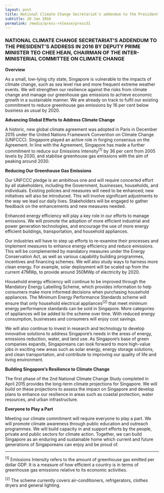 ```yaml
---
layout: post
title: National Climate Change Secretariat's addendum to the President's Address in 2016 by Deputy Prime Minister Teo Chee Hean, Chairman of the Inter-Ministerial Committee on Climate Change
subtitle: 20 Jan 2016
permalink: /media/press-release/press31
---
```


### NATIONAL CLIMATE CHANGE SECRETARIAT'S ADDENDUM TO THE PRESIDENT'S ADDRESS IN 2016 BY DEPUTY PRIME MINISTER TEO CHEE HEAN, CHAIRMAN OF THE INTER-MINISTERIAL COMMITTEE ON CLIMATE CHANGE

**Overview**

As a small, low-lying city state, Singapore is vulnerable to the impacts of climate change, such as sea level rise and more frequent extreme weather events. We will strengthen our resilience against the risks from climate change and manage our greenhouse gas emissions to achieve economic growth in a sustainable manner. We are already on track to fulfil our existing commitment to reduce greenhouse gas emissions by 16 per cent below business as usual by 2020.

**Advancing Global Efforts to Address Climate Change**

A historic, new global climate agreement was adopted in Paris in December 2015 under the United Nations Framework Convention on Climate Change (UNFCCC). Singapore played an active role in forging consensus on the Agreement. In line with the Agreement, Singapore has made a further commitment to reduce our Emissions Intensity<sup>[1]</sup> by 36 per cent from 2005 levels by 2030, and stabilise greenhouse gas emissions with the aim of peaking around 2030.

**Reducing Our Greenhouse Gas Emissions**

Our UNFCCC pledge is an ambitious one and will require concerted effort by all stakeholders, including the Government, businesses, households, and individuals. Existing policies and measures will need to be enhanced; new initiatives will also be introduced. This will involve significant adjustments to the way we lead our daily lives. Stakeholders will be engaged to gather feedback on the enhancements and new measures needed.

Enhanced energy efficiency will play a key role in our efforts to manage emissions. We will promote the adoption of more efficient industrial and power generation technologies, and encourage the use of more energy efficient buildings, transportation, and household appliances.

Our industries will have to step up efforts to re-examine their processes and implement measures to enhance energy efficiency and reduce emissions. This will be complemented by mandatory measures under the Energy Conservation Act, as well as various capability building programmes, incentives and financing schemes. We will also study ways to harness more clean energy. For example, solar deployment will be scaled up from the current 47MWp, to provide around 350MWp of electricity by 2020.

Household energy efficiency will continue to be improved through the Mandatory Energy Labelling Scheme, which provides information to help consumers make more informed decisions when purchasing household appliances. The Minimum Energy Performance Standards scheme will ensure that only household electrical appliances<sup>[2]</sup> that meet minimum energy performance standards can be sold in Singapore. More categories of appliances will be added to the scheme over time. With reduced energy consumption, businesses and consumers will enjoy cost savings.

We will also continue to invest in research and technology to develop innovative solutions to address Singapore’s needs in the areas of energy, emissions reduction, water, and land use. As Singapore’s base of green companies expands, Singaporeans can look forward to more high-value jobs in exciting new areas such as solar energy, energy storage solutions, and clean transportation, and contribute to improving our quality of life and living environment.

**Building Singapore’s Resilience to Climate Change**

The first phase of the 2nd National Climate Change Study completed in April 2015 provides the long-term climate projections for Singapore. We will build on these projections to assess the impact on Singapore and develop plans to enhance our resilience in areas such as coastal protection, water resources, and urban infrastructure.

**Everyone to Play a Part**

Meeting our climate commitment will require everyone to play a part. We will promote climate awareness through public education and outreach programmes. We will build capacity in and support efforts by the people, private and public sectors for climate action. Together, we can build Singapore as an enduring and sustainable home which current and future generations of Singaporeans can enjoy and be proud of.

___

<sup>[1]</sup> Emissions Intensity refers to the amount of greenhouse gas emitted per dollar GDP. It is a measure of how efficient a country is in terms of greenhouse gas emissions relative to its economic activities.

<sup>[2]</sup> The scheme currently covers air-conditioners, refrigerators, clothes dryers and general lighting. 